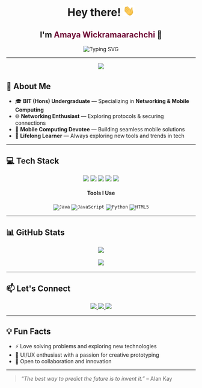 <h1 align="center">Hey there! <img src="https://raw.githubusercontent.com/ABSphreak/ABSphreak/master/gifs/Hi.gif" width="30px"> </h1>
<h2 align="center">I'm <span style="color:#6f0936">Amaya Wickramaarachchi</span> 🚀</h2>

<p align="center">
  <img src="https://readme-typing-svg.herokuapp.com?font=Fira+Code&weight=500&size=25&pause=900&center=true&width=835&lines=Aspiring+IT+Professional;Focused+on+Networking+%26+Mobile+Computing;Continuous+Learner+%F0%9F%92%AD;Open+to+Collaborations+%F0%9F%91%8B" alt="Typing SVG" />
</p>

---

<div align="center">
  
  <img src="https://media.giphy.com/media/L8K62iTDkzGX6/giphy.gif" width="600px" /> <!-- New GIF added -->
</div>

## 🌟 About Me  

- 🎓 **BIT (Hons) Undergraduate** — Specializing in **Networking & Mobile Computing**
- 🌐 **Networking Enthusiast** — Exploring protocols & securing connections
- 📱 **Mobile Computing Devotee** — Building seamless mobile solutions
- 🚀 **Lifelong Learner** — Always exploring new tools and trends in tech

---

## 💻 Tech Stack  

<p align="center">
  <img src="https://img.shields.io/badge/HTML-E34F26?style=for-the-badge&logo=html5&logoColor=white" />
  <img src="https://img.shields.io/badge/CSS-1572B6?style=for-the-badge&logo=css3&logoColor=white" />
  <img src="https://img.shields.io/badge/JavaScript-F7DF1E?style=for-the-badge&logo=javascript&logoColor=black" />
  <img src="https://img.shields.io/badge/Java-007396?style=for-the-badge&logo=java&logoColor=white" />
  <img src="https://img.shields.io/badge/Python-3776AB?style=for-the-badge&logo=python&logoColor=white" />
</p>

<div align="center">
  <h4>Tools I Use</h4>
  <code><img width="70px" src="https://www.vectorlogo.zone/logos/java/java-ar21.svg" alt="Java" /></code>
  <code><img width="70px" src="https://www.vectorlogo.zone/logos/javascript/javascript-horizontal.svg" alt="JavaScript" /></code>
  <code><img width="70px" src="https://www.vectorlogo.zone/logos/python/python-horizontal.svg" alt="Python" /></code>
  <code><img width="70px" src="https://www.vectorlogo.zone/logos/w3_html5/w3_html5-ar21.svg" alt="HTML5" /></code>
</div>

---

## 📊 GitHub Stats  

<p align="center">
  <img src="https://github-readme-stats.vercel.app/api?username=amaya-wickramaarachchi&show_icons=true&theme=tokyonight" width="750px" />
 
</p>

<p align="center">
  <img src="https://github-profile-trophy.vercel.app/?username=amaya-wickramaarachchi&theme=dracula&column=8&margin-w=10" />
</p>

---

## 📫 Let's Connect  

<p align="center">
  <a href="https://www.linkedin.com/in/amaya-wickramaarachchi/">
    <img src="https://img.shields.io/badge/LinkedIn-Connect-blue?style=for-the-badge&logo=linkedin" />
  </a>
  <a href="https://github.com/amaya-wickramaarachchi">
    <img src="https://img.shields.io/badge/GitHub-Follow-black?style=for-the-badge&logo=github" />
  </a>
  <a href="mailto:amaya.wickramaarachchi@gmail.com">
    <img src="https://img.shields.io/badge/Email-Contact-red?style=for-the-badge&logo=gmail" />
  </a>
</p>

---

## 💡 Fun Facts  

- ⚡ Love solving problems and exploring new technologies  
- 🎨 UI/UX enthusiast with a passion for creative prototyping  
- 🤝 Open to collaboration and innovation  

---

> _“The best way to predict the future is to invent it.”_ – Alan Kay  
